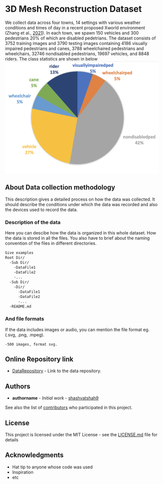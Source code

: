 # 3D Mesh Reconstruction Dataset

We collect data across four towns, 14 settings with various weather conditions and times of day in a recent proposed Xworld environment (Zhang et al., [2021](https://openaccess.thecvf.com/content/ICCV2021/papers/Zhang_X-World_Accessibility_Vision_and_Autonomy_Meet_ICCV_2021_paper.pdf)). In each town, we spawn 150 vehicles and 300 pedestrians 20% of which are disabled pedetrians. The dataset consists of 3752 training images and 3790 testing images containing 4186 visually impaired pedestrians and canes, 3788 wheelchaired pedestrians and wheelchairs, 32746 nondisabled pedestrians, 19697 vehicles, and 8848 riders. The class statistics are shown in below
![plot](stats.png)

## About Data collection methodology

This description gives a detailed process on how the data was collected. It should describe the conditions under which the data was recorded and also the devices used to record the data.

### Description of the data

Here you can descibe how the data is organized in this whole dataset. How the data is stored in all the files. You also have to brief about the naming convention of the files in different directories. 

```
Give examples
Root Dir/
  -Sub Dir/
    -DataFile1
    -DataFile2
    -...
  -Sub Dir/
    -Dir/
      -DataFile1
      -DataFile2
      -...
  -README.md

```

### And file formats

If the data includes images or audio, you can mention the file format eg.(.svg, .png, .mpeg).
```
-500 images, format svg.
```

## Online Repository link

* [DataRepository](https://www.kaggle.com/datasets) - Link to the data repository.

## Authors

* **authorname** - *Initial work* - [shashvatshah9](https://github.com/shashvatshah9)

See also the list of [contributors](https://github.com/your/project/contributors) who participated in this project.

## License

This project is licensed under the MIT License - see the [LICENSE.md](LICENSE.md) file for details

## Acknowledgments

* Hat tip to anyone whose code was used
* Inspiration
* etc

